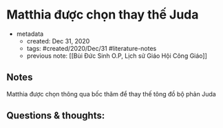 # Matthia được chọn thay thế Juda

- metadata
	- created: Dec 31, 2020 
	- tags: #created/2020/Dec/31 #literature-notes 
	- previous note: [[Bùi Đức Sinh O.P, Lịch sử Giáo Hội Công Giáo]]

## Notes
Matthia được chọn thông qua bốc thăm để thay thế tông đồ bộ phản Juda

## Questions & thoughts:

